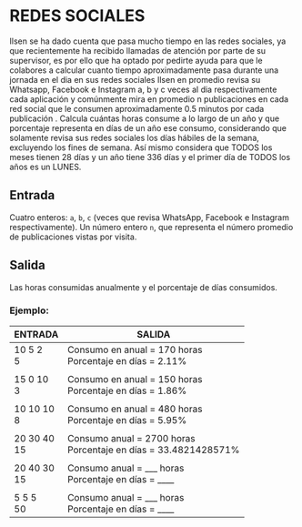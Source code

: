 
# REDES SOCIALES

Ilsen se ha dado cuenta que pasa mucho tiempo en las redes sociales, ya que recientemente ha recibido llamadas de atención por parte de su supervisor, es por ello que ha optado por pedirte ayuda para que le colabores a calcular cuanto tiempo aproximadamente pasa durante una jornada en el dia en sus redes sociales
Ilsen en promedio revisa su Whatsapp, Facebook e Instagram a, b y c veces al dia respectivamente cada aplicación y comúnmente mira en promedio n publicaciones en cada red social que le consumen aproximadamente 0.5 minutos por cada publicación .
Calcula cuántas horas consume a lo largo de un año y que porcentaje representa en días de un año ese consumo, considerando que solamente revisa sus redes sociales los días hábiles de la semana, excluyendo los fines de semana. Así mismo considera que TODOS los meses tienen 28 días y un año tiene 336 días y el primer día de TODOS los años es un LUNES.


## Entrada

Cuatro enteros: `a`, `b`, `c` (veces que revisa WhatsApp, Facebook e Instagram respectivamente).
Un número entero `n`, que representa el número promedio de publicaciones vistas por visita.

## Salida

Las horas consumidas anualmente y el porcentaje de días consumidos.

### Ejemplo:

| ENTRADA     | SALIDA                                                                |
|-------------|-----------------------------------------------------------------------|
| 10 5 2<br>5    | Consumo en anual = 170 horas<br>Porcentaje en días = 2.11%            |
|             |                                                                       |
| 15 0 10<br>3   | Consumo en anual = 150 horas<br>Porcentaje en días = 1.86%            |
|             |                                                                       |
| 10 10 10<br>8  | Consumo en anual = 480 horas<br>Porcentaje en días = 5.95%            |
|             |                                                                       |
| 20 30 40<br>15 | Consumo anual = 2700 horas<br>Porcentaje en días = 33.4821428571%     |
|             |                                                                       |
| 20 40 30<br>15 | Consumo anual = ___ horas<br>Porcentaje en días = ____     |
|             |                                                                       |
| 5 5 5<br>50    | Consumo anual = ___ horas<br>Porcentaje en días = ____               |

